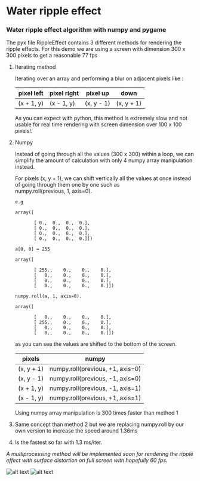 # Water ripple effect

### Water ripple effect algorithm with numpy and pygame

The pyx file RippleEffect contains 3 different methods for rendering the ripple effects.
For this demo we are using a screen with dimension 300 x 300 pixels to get a reasonable 77 fps 

1. Iterating method

   Iterating over an array and performing a blur on adjacent pixels like :

    pixel left | pixel right | pixel up   | down | 
   ------------|-------------|------------|------|
   (x + 1, y)  | (x - 1, y)  | (x, y - 1) | (x, y + 1)

   As you can expect with python, this method is extremely slow and not usable for real time rendering with screen 
   dimension over 100 x 100 pixels!.

2. Numpy 

   Instead of going through all the values (300 x 300) within a loop, we can simplify the amount of calculation with only
   4 numpy array manipulation instead.

   For pixels (x, y + 1), we can shift vertically all the values at once instead of going through them one by one such as      
   numpy.roll(previous, 1, axis=0).

   ```
   e.g

   array([

          [ 0.,  0.,  0.,  0.],      
          [ 0.,  0.,  0.,  0.],     
          [ 0.,  0.,  0.,  0.],     
          [ 0.,  0.,  0.,  0.]])

   a[0, 0] = 255

   array([

          [ 255.,    0.,    0.,    0.],
          [   0.,    0.,    0.,    0.],
          [   0.,    0.,    0.,    0.],
          [   0.,    0.,    0.,    0.]])

   numpy.roll(a, 1, axis=0).

   array([

          [   0.,    0.,    0.,    0.],
          [ 255.,    0.,    0.,    0.],
          [   0.,    0.,    0.,    0.],
          [   0.,    0.,    0.,    0.]])
   ```

   as you can see the values are shifted to the bottom of the screen. 


   pixels             | numpy 
   -------------------|-----------------------------------
   (x, y + 1)         | numpy.roll(previous, +1, axis=0)
   (x, y - 1)         | numpy.roll(previous, -1, axis=0)
   (x + 1, y)         | numpy.roll(previous, -1, axis=1)
   (x - 1, y)         | numpy.roll(previous, +1, axis=1)

   Using numpy array manipulation is 300 times faster than method 1

3. Same concept than method 2 but we are replacing numpy.roll by our own version to increase the speed around 1.36ms

4. Is the fastest so far with 1.3 ms/iter.

_A multiprocessing method will be implemented soon for rendering the ripple effect with surface distortion on 
full screen with hopefully 60 fps._ 

![alt text](https://github.com/yoyoberenguer/WaterRippleEffect/blob/master/RippleEffect.gif)
![alt text](https://github.com/yoyoberenguer/WaterRippleEffect/blob/master/RippleEffect1.gif)

